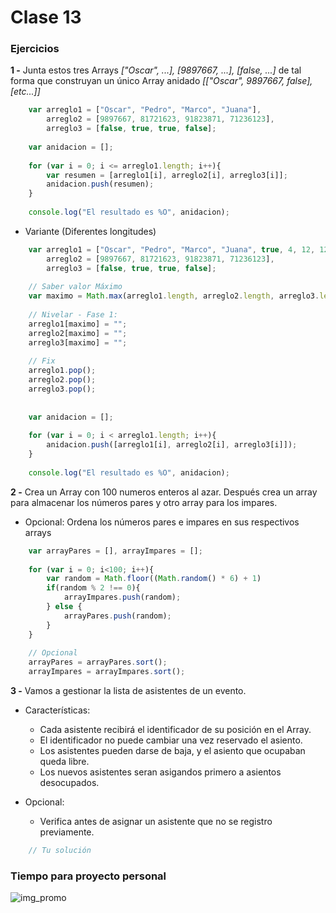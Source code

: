 # Clase 13

### Ejercicios

**1 -** Junta estos tres Arrays *["Oscar", ...], [9897667, ...], [false, ...]* de tal forma que construyan un único Array anidado *[["Oscar", 9897667, false], [etc...]]* 

```javascript
	var arreglo1 = ["Oscar", "Pedro", "Marco", "Juana"],
		arreglo2 = [9897667, 81721623, 91823871, 71236123],
		arreglo3 = [false, true, true, false];
	
	var anidacion = [];
	
	for (var i = 0; i <= arreglo1.length; i++){
		var resumen = [arreglo1[i], arreglo2[i], arreglo3[i]];
		anidacion.push(resumen);
	}
	
	console.log("El resultado es %O", anidacion);
```

- Variante (Diferentes longitudes)
```javascript
	var arreglo1 = ["Oscar", "Pedro", "Marco", "Juana", true, 4, 12, 12],
	    arreglo2 = [9897667, 81721623, 91823871, 71236123],
	    arreglo3 = [false, true, true, false];
	
	// Saber valor Máximo
	var maximo = Math.max(arreglo1.length, arreglo2.length, arreglo3.length);
	
	// Nivelar - Fase 1:
	arreglo1[maximo] = "";
	arreglo2[maximo] = "";
	arreglo3[maximo] = "";
	
	// Fix
	arreglo1.pop();
	arreglo2.pop();
	arreglo3.pop();
	
	
	var anidacion = [];
	
	for (var i = 0; i < arreglo1.length; i++){
	    anidacion.push([arreglo1[i], arreglo2[i], arreglo3[i]]);
	}
	
	console.log("El resultado es %O", anidacion); 
```

**2 -** Crea un Array con 100 numeros enteros al azar. Después crea un array para almacenar los números pares y otro array para los impares.

- Opcional: Ordena los números pares e impares en sus respectivos arrays


```javascript
	var arrayPares = [], arrayImpares = [];
	
	for (var i = 0; i<100; i++){
		var random = Math.floor((Math.random() * 6) + 1)
		if(random % 2 !== 0){
			arrayImpares.push(random);
		} else {
			arrayPares.push(random);
		}
	}
	
	// Opcional
	arrayPares = arrayPares.sort();
	arrayImpares = arrayImpares.sort();
```


**3 -** Vamos a gestionar la lista de asistentes de un evento. 

- Características:
	- Cada asistente recibirá el identificador de su posición en el Array.
	- El identificador no puede cambiar una vez reservado el asiento.
	- Los asistentes pueden darse de baja, y el asiento que ocupaban queda libre.
	- Los nuevos asistentes seran asigandos primero a asientos desocupados. 

- Opcional:
	- Verifica antes de asignar un asistente que no se registro previamente. 
```javascript
    // Tu solución
```

### Tiempo para proyecto personal

![img_promo](https://sinsip.com/medium/ts.png)
